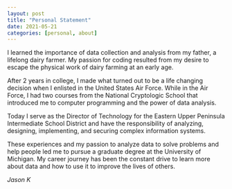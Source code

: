 ```yaml
---
layout: post
title: "Personal Statement"
date: 2021-05-21
categories: [personal, about]
---
```


I learned the importance of data collection and analysis from my father, a lifelong dairy farmer. My passion for coding resulted from my desire to escape the physical work of dairy farming at an early age.

After 2 years in college, I made what turned out to be a life changing decision when I enlisted in the United States Air Force. While in the Air Force, I had two courses from the National Cryptologic School that introduced me to computer programming and the power of data analysis.

Today I serve as the Director of Technology for the Eastern Upper Peninsula Intermediate School District and have the responsibility of analyzing, designing, implementing, and securing complex information systems.

These experiences and my passion to analyze data to solve problems and help people led me to pursue a graduate degree at the University of Michigan. My career journey has been the constant drive to learn more about data and how to use it to improve the lives of others.

*Jason K*